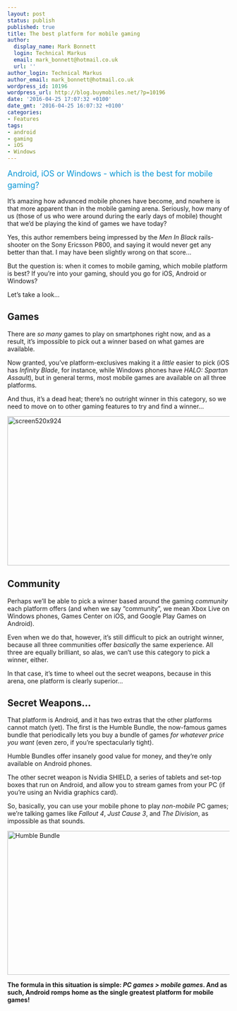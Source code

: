 ```yaml
---
layout: post
status: publish
published: true
title: The best platform for mobile gaming
author:
  display_name: Mark Bonnett
  login: Technical Markus
  email: mark_bonnett@hotmail.co.uk
  url: ''
author_login: Technical Markus
author_email: mark_bonnett@hotmail.co.uk
wordpress_id: 10196
wordpress_url: http://blog.buymobiles.net/?p=10196
date: '2016-04-25 17:07:32 +0100'
date_gmt: '2016-04-25 16:07:32 +0100'
categories:
- Features
tags:
- android
- gaming
- iOS
- Windows
---
```

<p><span class="postStandFirst" style="color: #0896d5; line-height: 26px; font-size: 18px;">Android, iOS or Windows - which is the best for mobile gaming?</span></p>
<p><u></u>It&rsquo;s amazing how advanced mobile phones have become, and nowhere is that more apparent than in the mobile gaming arena. Seriously, how many of us (those of us who were around during the early days of mobile) thought that we&rsquo;d be playing the kind of games we have today?</p>
<p>Yes, this author remembers being impressed by the <em>Men In Black</em> rails-shooter on the Sony Ericsson P800, and saying it would never get any better than that. I may have been slightly wrong on that score...</p>
<p>But the question is: when it comes to mobile gaming, which mobile platform is best? If you&rsquo;re into your gaming, should you go for iOS, Android or Windows?</p>
<p>Let&rsquo;s take a look...</p>
<h2>Games</h2>
<p>There are <em>so many</em> games to play on smartphones right now, and as a result, it&rsquo;s impossible to pick out a winner based on what games are available.</p>
<p>Now granted, you&rsquo;ve platform-exclusives making it a <em>little</em> easier to pick (iOS has <em>Infinity Blade</em>, for instance, while Windows phones have <em>HALO: Spartan Assault</em>), but in general terms, most mobile games are available on all three platforms.</p>
<p>And thus, it&rsquo;s a dead heat; there&rsquo;s no outright winner in this category, so we need to move on to other gaming features to try and find a winner...</p>
<p><a href="https://a1comms-blog-buymobiles.storage.googleapis.com/2016/04/screen520x924.jpeg"><img class="aligncenter wp-image-10201" src="https://a1comms-blog-buymobiles.storage.googleapis.com/2016/04/screen520x924.jpeg" alt="screen520x924" width="600" height="338" /></a></p>
<h2><strong>Community</strong></h2>
<p>Perhaps we&rsquo;ll be able to pick a winner based around the gaming <em>community</em> each platform offers (and when we say &ldquo;community&rdquo;, we mean Xbox Live on Windows phones, Games Center on iOS, and Google Play Games on Android).</p>
<p>Even when we do that, however, it&rsquo;s still difficult to pick an outright winner, because all three communities offer <em>basically</em> the same experience. All three are equally brilliant, so alas, we can&rsquo;t use this category to pick a winner, either.</p>
<p>In that case, it&rsquo;s time to wheel out the secret weapons, because in this arena, one platform is clearly superior...</p>
<h2><strong>Secret Weapons...</strong></h2>
<p>That platform is Android, and it has two extras that the other platforms cannot match (yet). The first is the Humble Bundle, the now-famous games bundle that periodically lets you buy a bundle of games <em>for whatever price you want</em> (even zero, if you&rsquo;re spectacularly tight).</p>
<p>Humble Bundles offer insanely good value for money, and they&rsquo;re only available on Android phones.</p>
<p>The other secret weapon is Nvidia SHIELD, a series of tablets and set-top boxes that run on Android, and allow you to stream games from your PC (if you&rsquo;re using an Nvidia graphics card).</p>
<p>So, basically, you can use your mobile phone to play <em>non-mobile</em> PC games; we&rsquo;re talking games like <em>Fallout 4</em>, <em>Just Cause 3</em>, and <em>The Division</em>, as impossible as that sounds.</p>
<p><a href="https://a1comms-blog-buymobiles.storage.googleapis.com/2016/04/The-humble-bundle-4.png"><img class="aligncenter wp-image-10204 size-full" src="https://a1comms-blog-buymobiles.storage.googleapis.com/2016/04/The-humble-bundle-4.png" alt="Humble Bundle" width="580" height="326" /></a></p>
<p><strong>The formula in this situation is simple: <em>PC games > mobile games</em>. And as such, Android romps home as the single greatest platform for mobile games! </strong></p>
